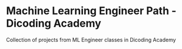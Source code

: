# Machine Learning Engineer Path - Dicoding Academy

Collection of projects from ML Engineer classes in Dicoding Academy

